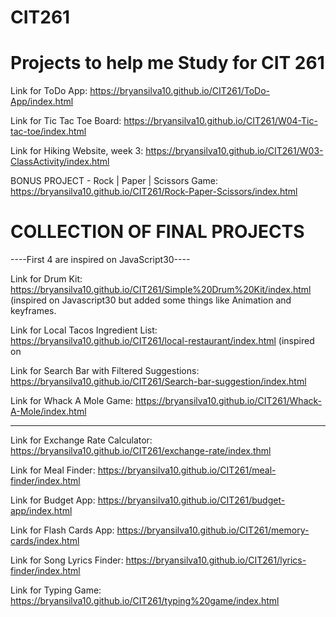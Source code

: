 # CIT261
# Projects to help me Study for CIT 261

Link for ToDo App: https://bryansilva10.github.io/CIT261/ToDo-App/index.html

Link for Tic Tac Toe Board: https://bryansilva10.github.io/CIT261/W04-Tic-tac-toe/index.html

Link for Hiking Website, week 3: https://bryansilva10.github.io/CIT261/W03-ClassActivity/index.html

BONUS PROJECT - Rock | Paper | Scissors Game: https://bryansilva10.github.io/CIT261/Rock-Paper-Scissors/index.html

# COLLECTION OF FINAL PROJECTS

----First 4 are inspired on JavaScript30----

Link for Drum Kit: https://bryansilva10.github.io/CIT261/Simple%20Drum%20Kit/index.html (inspired on Javascript30 but added some things like Animation and keyframes.

Link for Local Tacos Ingredient List: https://bryansilva10.github.io/CIT261/local-restaurant/index.html (inspired on

Link for Search Bar with Filtered Suggestions: https://bryansilva10.github.io/CIT261/Search-bar-suggestion/index.html

Link for Whack A Mole Game: https://bryansilva10.github.io/CIT261/Whack-A-Mole/index.html

---------------------------

Link for Exchange Rate Calculator: https://bryansilva10.github.io/CIT261/exchange-rate/index.thml

Link for Meal Finder: https://bryansilva10.github.io/CIT261/meal-finder/index.html

Link for Budget App: https://bryansilva10.github.io/CIT261/budget-app/index.html

Link for Flash Cards App: https://bryansilva10.github.io/CIT261/memory-cards/index.html

Link for Song Lyrics Finder: https://bryansilva10.github.io/CIT261/lyrics-finder/index.html

Link for Typing Game: https://bryansilva10.github.io/CIT261/typing%20game/index.html
